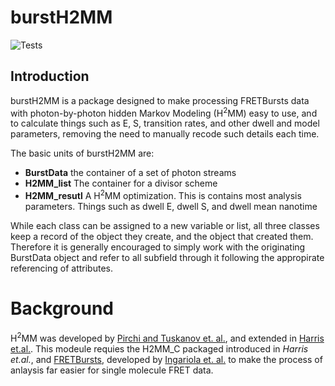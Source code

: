 # burstH2MM

![Tests](https://github.com/harripd/burstH2MM/actions/workflows/Tests.yml/badge.svg)

## Introduction

burstH2MM is a package designed to make processing FRETBursts data with photon-by-photon hidden Markov Modeling (H<sup>2</sup>MM) easy to use, and to calculate things such as E, S, transition rates, and other dwell and model parameters, removing the need to manually recode such details each time.

The basic units of burstH2MM are:

- **BurstData** the container of a set of photon streams
- **H2MM_list** The container for a divisor scheme
- **H2MM_resutl** A H<sup>2</sup>MM optimization. This is contains most analysis parameters. Things such as dwell E, dwell S, and dwell mean nanotime

While each class can be assigned to a new variable or list, all three classes keep a record of the object they create, and the object that created them. Therefore it is generally encouraged to simply work with the originating BurstData object and refer to all subfield through it following the appropirate referencing of attributes.

# Background

H<sup>2</sup>MM was developed by [Pirchi and Tuskanov et. al.](https://doi.org/10.1021/acs.jpcb.6b10726), and extended in [Harris et.al.](https://doi.org/10.1038/s41467-022-28632-x). This modeule requies the H2MM_C packaged introduced in *Harris et.al.*, and [FRETBursts](https://fretbursts.readthedocs.io/en/latest/), developed by [Ingariola et. al.](https://doi.org/10.1371/journal.pone.0160716) to make the process of anlaysis far easier for single molecule FRET data.
